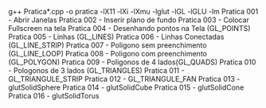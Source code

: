 g++ Pratica*.cpp -o pratica -lX11 -lXi -lXmu -lglut -lGL -lGLU -lm 
Pratica 001 - Abrir Janelas
Pratica 002 - Inserir plano de fundo
Pratica 003 - Colocar Fullscreen na tela
Pratica 004 - Desenhando pontos na Tela (GL_POINTS)
Pratica 005 - Linhas (GL_LINES)
Pratica 006 - Linhas Conectadas (GL_LINE_STRIP)
Pratica 007 - Poligono sem preenchimento (GL_LINE_LOOP)
Pratica 008 - Poligono com preenchimento (GL_POLYGON)
Pratica 009 - Poligonos de 4 lados(GL_QUADS)
Pratica 010 - Pologonos de 3 lados (GL_TRIANGLES)
Pratica 011 - GL_TRIANGULE_STRIP
Pratica 012 - GL_TRIANGULE_FAN
Pratica 013 - glutSolidSphere
Pratica 014 - glutSolidCube
Pratica 015 - glutSolidCone
Pratica 016 - glutSolidTorus
